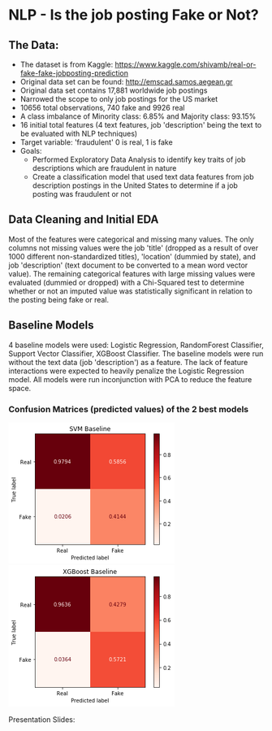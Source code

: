 # NLP - Is the job posting Fake or Not?
## The Data:
- The dataset is from Kaggle: https://www.kaggle.com/shivamb/real-or-fake-fake-jobposting-prediction
- Original data set can be found: http://emscad.samos.aegean.gr
- Original data set contains 17,881 worldwide job postings
- Narrowed the scope to only job postings for the US market
- 10656 total observations, 740 fake and 9926 real
- A class imbalance of Minority class: 6.85% and Majority class: 93.15%
- 16 initial total features (4 text features, job 'description' being the text to be evaluated with NLP techniques)
- Target variable: 'fraudulent' 0 is real, 1 is fake
- Goals:
  - Performed Exploratory Data Analysis to identify key traits of job descriptions which are fraudulent in nature
  - Create a classification model that used text data features from job description postings in the United States to determine if a job posting was fraudulent or not

## Data Cleaning and Initial EDA
Most of the features were categorical and missing many values.  The only columns not missing values were the job 'title' (dropped as a result of over 1000 different non-standardized titles), 'location' (dummied by state), and job 'description' (text document to be converted to a mean word vector value).  The remaining categorical features with large missing values were evaluated (dummied or dropped) with a Chi-Squared test to determine whether or not an imputed value was statistically significant in relation to the posting being fake or real.

## Baseline Models
4 baseline models were used: Logistic Regression, RandomForest Classifier, Support Vector Classifier, XGBoost Classifier.  The baseline models were run without the text data (job 'description') as a feature.  The lack of feature interactions were expected to heavily penalize the Logistic Regression model.  All models were run inconjunction with PCA to reduce the feature space.

### Confusion Matrices (predicted values) of the 2 best models
![CM of Baseline SVM (Baseline SVM)](Images/svm_b.png) ![CM of Baseline XGB (Baseline XGB)](Images/xgb_b.png)

Presentation Slides: 





